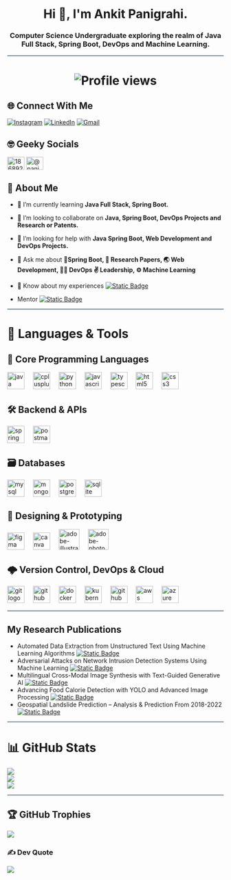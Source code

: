 <h1 align="center">Hi 👋, I'm Ankit Panigrahi.</h1>
<h3 align="center">Computer Science Undergraduate exploring the realm of Java Full Stack, Spring Boot, DevOps and Machine Learning.</h3>
<hr style="height:2px;border:none;color:#758694;background-color:#758694; border-radius:5px">

# <p align="center"> <img src="https://komarev.com/ghpvc/?username=PanigrahiAnkit&label=Profile%20Views&color=blue&style=for-the-badge" alt="Profile views" /></p>

## 🌐 Connect With Me 
[![Instagram](	https://img.shields.io/badge/Instagram-E4405F?style=for-the-badge&logo=instagram&logoColor=white)](https://instagram.com/panigrahi_3552) [![LinkedIn](https://img.shields.io/badge/LinkedIn-0077B5?style=for-the-badge&logo=linkedin&logoColor=white)](https://www.linkedin.com/in/panigrahi0702/) 
[![Gmail](https://img.shields.io/badge/Gmail-D14836?style=for-the-badge&logo=gmail&logoColor=white)](mailto:panigrahi0702@gmail.com)

## 🤓 Geeky Socials
<a href="https://stackoverflow.com/users/18689262" target="_blank"><img align="center" src="https://raw.githubusercontent.com/rahuldkjain/github-profile-readme-generator/master/src/images/icons/Social/stack-overflow.svg" alt="18689262" height="30" width="40" /></a>
<a href="https://www.hackerrank.com/@panigrahi3552" target="_blank"><img align="center" src="https://raw.githubusercontent.com/rahuldkjain/github-profile-readme-generator/master/src/images/icons/Social/hackerrank.svg" alt="@panigrahi3552" height="30" width="40" /></a>


## 🧑 About Me

- 🌱 I’m currently learning **Java Full Stack, Spring Boot.**

- 👯 I’m looking to collaborate on **Java, Spring Boot, DevOps Projects and Research or Patents.**

- 🤝 I’m looking for help with **Java Spring Boot, Web Development and DevOps Projects.**

- 💬 Ask me about **🌿Spring Boot, 📜 Research Papers, 🌏 Web Development, 🧑‍💻 DevOps ✌️ Leadership, ⚙️ Machine Learning**

- 📄 Know about my experiences [![Static Badge](https://img.shields.io/badge/My%20Resume-E68369?style=flat)](https://drive.google.com/file/d/1VKC0fOpWXH_gRj4Z30CAG1WtjSqxt1oi/view?usp=sharing&usp=embed_facebook)

- Mentor [![Static Badge](https://img.shields.io/badge/Dipesh%20Ranjan-4A249D?style=flat&logo=github)](https://github.com/dipesh2508)

<hr style="height:2px;border:none;color:#758694;background-color:#758694; border-radius:5px">

# 🚀 Languages & Tools

## 🧠 Core Programming Languages
<div align="left">
  <img src="https://skillicons.dev/icons?i=java" height="40" alt="java logo" />
  <img width="12"/>
  <img src="https://cdn.simpleicons.org/c++/00599C" height="40" alt="cplusplus logo" />
  <img width="12"/>
  <img src="https://skillicons.dev/icons?i=py" height="40" alt="python logo" />
  <img width="12"/>
  <img src="https://skillicons.dev/icons?i=js" height="40" alt="javascript logo" />
  <img width="12"/>
  <img src="https://skillicons.dev/icons?i=ts" height="40" alt="typescript logo" />
  <img width="12"/>
  <!-- LaTeX: Add if you wish -->
  <img src="https://skillicons.dev/icons?i=html" height="40" alt="html5 logo" />
  <img width="12"/>
  <img src="https://cdn.jsdelivr.net/gh/devicons/devicon/icons/css3/css3-original.svg" height="40" alt="css3 logo" />
</div>

## 🛠️ Backend & APIs
<div align="left">
  <img src="https://skillicons.dev/icons?i=spring" height="40" alt="spring boot logo" />
  <img width="12"/>
  <img src="https://skillicons.dev/icons?i=postman" height="40" alt="postman logo" />
  <img width="12"/>
  <!-- Swagger: Add here if you have an icon -->
</div>

## 🗃️ Databases
<div align="left">
  <img src="https://skillicons.dev/icons?i=mysql" height="40" alt="mysql logo"/>
  <img width="12"/>
  <img src="https://skillicons.dev/icons?i=mongodb" height="40" alt="mongodb logo"/>
  <img width="12"/>
  <img src="https://skillicons.dev/icons?i=postgres" height="40" alt="postgres logo"/>
  <img width="12"/>
  <img src="https://skillicons.dev/icons?i=sqlite" height="40" alt="sqlite logo"/>
</div>

## 🎨 Designing & Prototyping
<div align="left">
  <img src="https://cdn.jsdelivr.net/gh/devicons/devicon/icons/figma/figma-original.svg" height="40" alt="figma logo" />
  <img width="12"/>
  <img src="https://cdn.jsdelivr.net/gh/devicons/devicon/icons/canva/canva-original.svg" height="40" alt="canva logo" />
  <img width="12"/>
  <img width="48" height="48" src="https://img.icons8.com/color/48/adobe-illustrator--v2.png" alt="adobe-illustrator--v2"/>
  <img width="12"/>
  <img width="48" height="48" src="https://img.icons8.com/color/48/adobe-photoshop--v2.png" alt="adobe-photoshop--v2"/>
  <img width="12"/>

</div>

## 🌩️ Version Control, DevOps & Cloud
<div align="left">
  <img src="https://skillicons.dev/icons?i=git" height="40" alt="git logo" />
  <img width="12"/>
  <img src="https://skillicons.dev/icons?i=github" height="40" alt="github logo" />
  <img width="12"/>
  <img src="https://skillicons.dev/icons?i=docker" height="40" alt="docker logo" />
  <img width="12"/>
  <img src="https://skillicons.dev/icons?i=kubernetes" height="40" alt="kubernetes logo" />
  <img width="12"/>
  <img src="https://skillicons.dev/icons?i=githubactions" height="40" alt="github actions logo" />
  <img width="12"/>
  <img src="https://skillicons.dev/icons?i=aws" height="40" alt="aws logo" />
  <img width="12"/>
  <img src="https://skillicons.dev/icons?i=azure" height="40" alt="azure logo" />
</div>

<hr style="height:2px;border:none;color:#758694;background-color:#758694; border-radius:5px">

## My Research Publications

- Automated Data Extraction from Unstructured Text Using Machine Learning Algorithms [![Static Badge](https://img.shields.io/badge/🔗_Link-E90074?style=flat)](https://ieeexplore.ieee.org/document/11059107)
- Adversarial Attacks on Network Intrusion Detection Systems Using Machine Learning [![Static Badge](https://img.shields.io/badge/🔗_Link-E90074?style=flat)](https://www.routledge.com/Progressive-Computational-Intelligence-Information-Technology-and-Networking/Nandal-Dahiya-Singh-Dagur-Kumar/p/book/9781041094272)
- Multilingual Cross-Modal Image Synthesis with Text-Guided Generative AI [![Static Badge](https://img.shields.io/badge/🔗_Link-E90074?style=flat)](https://cict23.bmiet.net/proceedings/pdfs/CCICT2024-1sjBvpXHlRhMfe9ll1wlwn/746200a578/746200a578.pdf)
- Advancing Food Calorie Detection with YOLO and Advanced Image Processing [![Static Badge](https://img.shields.io/badge/🔗_Link-E90074?style=flat)](https://www.ijiemr.org/public/uploads/paper/298591700318728.pdf)
- Geospatial Landslide Prediction – Analysis & Prediction From 2018-2022 [![Static Badge](https://img.shields.io/badge/🔗_Link-E90074?style=flat)](https://www.pnrjournal.com/index.php/home/article/view/8637/11749)

<hr style="height:2px;border:none;color:#758694;background-color:#758694; border-radius:5px">

# 📊 GitHub Stats
![](https://github-readme-stats.vercel.app/api?username=panigrahiankit&theme=tokyonight&hide_border=true&include_all_commits=false&count_private=true)<br/>
![](https://github-readme-streak-stats.herokuapp.com/?user=panigrahiankit&theme=tokyonight&hide_border=true)<br/>
![](https://github-readme-stats.vercel.app/api/top-langs/?username=panigrahiankit&theme=tokyonight&hide_border=true&include_all_commits=true&count_private=true&layout=compact)

<hr style="height:2px;border:none;color:#758694;background-color:#758694; border-radius:5px">

## 🏆 GitHub Trophies
![](https://github-profile-trophy.vercel.app/?username=panigrahiankit&theme=radical&no-frame=false&no-bg=true&margin-w=4)


### ✍️ Dev Quote
![](https://quotes-github-readme.vercel.app/api?type=horizontal&theme=tokyonight)

